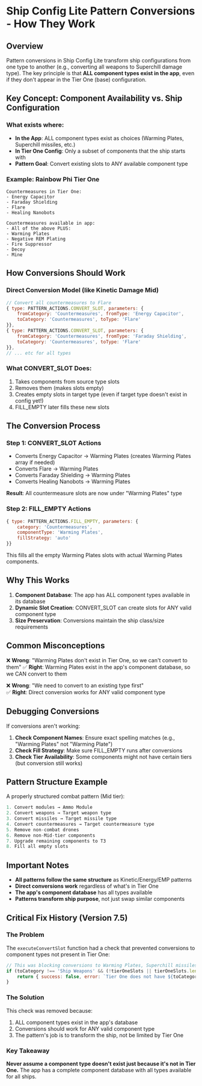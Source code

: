 # Ship Config Lite Pattern Conversions - How They Work

## Overview
Pattern conversions in Ship Config Lite transform ship configurations from one type to another (e.g., converting all weapons to Superchill damage type). The key principle is that **ALL component types exist in the app**, even if they don't appear in the Tier One (base) configuration.

## Key Concept: Component Availability vs. Ship Configuration

### What exists where:
- **In the App**: ALL component types exist as choices (Warming Plates, Superchill missiles, etc.)
- **In Tier One Config**: Only a subset of components that the ship starts with
- **Pattern Goal**: Convert existing slots to ANY available component type

### Example: Rainbow Phi Tier One
```
Countermeasures in Tier One:
- Energy Capacitor
- Faraday Shielding  
- Flare
- Healing Nanobots

Countermeasures available in app:
- All of the above PLUS:
- Warming Plates
- Negative REM Plating
- Fire Suppressor
- Decoy
- Mine
```

## How Conversions Should Work

### Direct Conversion Model (like Kinetic Damage Mid)
```javascript
// Convert all countermeasures to Flare
{ type: PATTERN_ACTIONS.CONVERT_SLOT, parameters: { 
    fromCategory: 'Countermeasures', fromType: 'Energy Capacitor',
    toCategory: 'Countermeasures', toType: 'Flare'
}},
{ type: PATTERN_ACTIONS.CONVERT_SLOT, parameters: { 
    fromCategory: 'Countermeasures', fromType: 'Faraday Shielding',
    toCategory: 'Countermeasures', toType: 'Flare'
}},
// ... etc for all types
```

### What CONVERT_SLOT Does:
1. Takes components from source type slots
2. Removes them (makes slots empty)
3. Creates empty slots in target type (even if target type doesn't exist in config yet!)
4. FILL_EMPTY later fills these new slots

## The Conversion Process

### Step 1: CONVERT_SLOT Actions
- Converts Energy Capacitor → Warming Plates (creates Warming Plates array if needed)
- Converts Flare → Warming Plates
- Converts Faraday Shielding → Warming Plates
- Converts Healing Nanobots → Warming Plates

**Result**: All countermeasure slots are now under "Warming Plates" type

### Step 2: FILL_EMPTY Actions
```javascript
{ type: PATTERN_ACTIONS.FILL_EMPTY, parameters: { 
    category: 'Countermeasures', 
    componentType: 'Warming Plates', 
    fillStrategy: 'auto' 
}}
```
This fills all the empty Warming Plates slots with actual Warming Plates components.

## Why This Works

1. **Component Database**: The app has ALL component types available in its database
2. **Dynamic Slot Creation**: CONVERT_SLOT can create slots for ANY valid component type
3. **Size Preservation**: Conversions maintain the ship class/size requirements

## Common Misconceptions

❌ **Wrong**: "Warming Plates don't exist in Tier One, so we can't convert to them"
✅ **Right**: Warming Plates exist in the app's component database, so we CAN convert to them

❌ **Wrong**: "We need to convert to an existing type first"  
✅ **Right**: Direct conversion works for ANY valid component type

## Debugging Conversions

If conversions aren't working:

1. **Check Component Names**: Ensure exact spelling matches (e.g., "Warming Plates" not "Warming Plate")
2. **Check Fill Strategy**: Make sure FILL_EMPTY runs after conversions
3. **Check Tier Availability**: Some components might not have certain tiers (but conversion still works)

## Pattern Structure Example

A properly structured combat pattern (Mid tier):
```javascript
1. Convert modules → Ammo Module
2. Convert weapons → Target weapon type  
3. Convert missiles → Target missile type
4. Convert countermeasures → Target countermeasure type
5. Remove non-combat drones
6. Remove non-Mid-tier components
7. Upgrade remaining components to T3
8. Fill all empty slots
```

## Important Notes

- **All patterns follow the same structure** as Kinetic/Energy/EMP patterns
- **Direct conversions work** regardless of what's in Tier One
- **The app's component database** has all types available
- **Patterns transform ship purpose**, not just swap similar components

## Critical Fix History (Version 7.5)

### The Problem
The `executeConvertSlot` function had a check that prevented conversions to component types not present in Tier One:
```javascript
// This was blocking conversions to Warming Plates, Superchill missiles, etc.
if (toCategory !== 'Ship Weapons' && (!tierOneSlots || tierOneSlots.length === 0)) {
    return { success: false, error: `Tier One does not have ${toCategory} - ${toType} slots` };
}
```

### The Solution
This check was removed because:
1. ALL component types exist in the app's database
2. Conversions should work for ANY valid component type
3. The pattern's job is to transform the ship, not be limited by Tier One

### Key Takeaway
**Never assume a component type doesn't exist just because it's not in Tier One.** The app has a complete component database with all types available for all ships. 